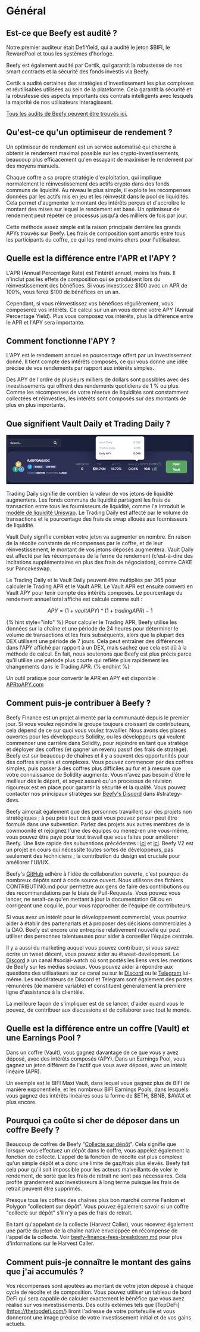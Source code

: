 # Général

## Est-ce que Beefy est audité ?

Notre premier auditeur était DefiYield, qui a audité le jeton $BIFI, le RewardPool et tous les systèmes d'horloge.

Beefy est également audité par Certik, qui garantit la robustesse de nos smart contracts et la sécurité des fonds investis via Beefy.

Certik a audité certaines des stratégies d'investissement les plus complexes et réutilisables utilisées au sein de la plateforme. Cela garantit la sécurité et la robustesse des aspects importants des contrats intelligents avec lesquels la majorité de nos utilisateurs interagissent.

[Tous les audits de Beefy peuvent être trouvés ici.](https://github.com/beefyfinance/beefy-audits)

## Qu'est-ce qu'un optimiseur de rendement ?

Un optimiseur de rendement est un service automatisé qui cherche à obtenir le rendement maximal possible sur les crypto-investissements, beaucoup plus efficacement qu'en essayant de maximiser le rendement par des moyens manuels.

Chaque coffre a sa propre stratégie d'exploitation, qui implique normalement le réinvestissement des actifs crypto dans des fonds communs de liquidité. Au niveau le plus simple, il exploite les récompenses données par les actifs mis en jeu et les réinvestit dans le pool de liquidités. Cela permet d'augmenter le montant des intérêts perçus et d'accroître le montant des mises sur lequel le rendement est basé. Un optimiseur de rendement peut répéter ce processus jusqu'à des milliers de fois par jour.

Cette méthode assez simple est la raison principale derrière les grands APYs trouvés sur Beefy. Les frais de composition sont amortis entre tous les participants du coffre, ce qui les rend moins chers pour l'utilisateur.

## Quelle est la différence entre l'APR et l'APY ?

L'APR (Annual Percentage Rate) est l'intérêt annuel, moins les frais. Il n'inclut pas les effets de composition qui se produisent lors du réinvestissement des bénéfices. Si vous investissez $100 avec un APR de 100%, vous ferez $100 de bénéfices en un an.

Cependant, si vous réinvestissez vos bénéfices régulièrement, vous composerez vos intérêts. Ce calcul sur un an vous donne votre APY (Annual Percentage Yield). Plus vous composez vos intérêts, plus la différence entre le APR et l'APY sera importante.

## Comment fonctionne l'APY ?

L'APY est le rendement annuel en pourcentage offert par un investissement donné. Il tient compte des intérêts composés, ce qui vous donne une idée précise de vos rendements par rapport aux intérêts simples.

Des APY de l'ordre de plusieurs milliers de dollars sont possibles avec des investissements qui offrent des rendements quotidiens de 1 % ou plus. Comme les récompenses de votre réserve de liquidités sont constamment collectées et réinvesties, les intérêts sont composés sur des montants de plus en plus importants.

## Que signifient Vault Daily et Trading Daily ?

![](../.gitbook/assets/vault-trading-daily.png)

Trading Daily signifie de combien la valeur de vos jetons de liquidité augmentera. Les fonds communs de liquidité partagent les frais de transaction entre tous les fournisseurs de liquidité, comme l'a introduit le [modèle de liquidité Uniswap](https://docs.uniswap.org/protocol/V2/concepts/advanced-topics/fees). Le Trading Daily est affecté par le volume de transactions et le pourcentage des frais de swap alloués aux fournisseurs de liquidité.

Vault Daily signifie combien votre jeton va augmenter en nombre. En raison de la récolte constante de récompenses par le coffre, et de leur réinvestissement, le montant de vos jetons déposés augmentera. Vault Daily est affecté par les récompenses de la ferme de rendement (c'est-à-dire des incitations supplémentaires en plus des frais de négociation), comme CAKE sur Pancakeswap.

Le Trading Daily et le Vault Daily peuvent être multipliés par 365 pour calculer le Trading APR et le Vault APR. Le Vault APR est ensuite converti en Vault APY pour tenir compte des intérêts composés. Le pourcentage du rendement annuel total affiché est calculé comme suit :

$$
APY = (1 + vaultAPY) * (1 + tradingAPR) - 1
$$

{% hint style="info" %}
Pour calculer le Trading APR, Beefy utilise les données sur la chaîne et une période de 24 heures pour déterminer le volume de transactions et les frais subséquents, alors que la plupart des DEX utilisent une période de 7 jours. Cela peut entraîner des différences dans l'APY affiché par rapport à un DEX, mais sachez que cela est dû à la méthode de calcul. En fait, nous soutenons que Beefy est plus précis parce qu'il utilise une période plus courte qui reflète plus rapidement les changements dans le Trading APR.
{% endhint %}

Un outil pratique pour convertir le APR en APY est disponible : [APRtoAPY.com](https://www.aprtoapy.com)

## Comment puis-je contribuer à Beefy ?

Beefy Finance est un projet alimenté par la communauté depuis le premier jour. Si vous voulez rejoindre le groupe toujours croissant de contributeurs, cela dépend de ce sur quoi vous voulez travailler. Nous avons des places ouvertes pour les développeurs Solidity, ou les développeurs qui veulent commencer une carrière dans Solidity, pour rejoindre en tant que stratège et déployer des coffres (et gagner un revenu passif des frais de stratège). Beefy est sur beaucoup de chaînes et il y a souvent des opportunités pour des coffres simples et complexes. Vous pouvez commencer par des coffres simples, puis passer à des coffres plus difficiles au fur et à mesure que votre connaissance de Solidity augmente. Vous n'avez pas besoin d'être le meilleur dès le départ, et soyez assuré qu'un processus de révision rigoureux est en place pour garantir la sécurité et la qualité. Vous pouvez contacter nos principaux stratèges sur [Beefy's Discord](https://discord.gg/yq8wfHd) dans #strategy-devs.

Beefy aimerait également que des personnes travaillent sur des projets non stratégiques ; à peu près tout ce à quoi vous pouvez penser peut être formulé dans une subvention. Parlez des projets aux autres membres de la cowmoonité et rejoignez l'une des équipes ou menez-en une vous-même, vous pouvez être payé pour tout travail que vous faites pour améliorer Beefy. Une liste rapide des subventions précédentes : [ici](https://forum.beefy.finance/c/grant-ideas/11) et [ici](https://forum.beefy.finance/c/grant-requests-b1/10). Beefy V2 est un projet en cours qui nécessite toutes sortes de développeurs, pas seulement des techniciens ; la contribution du design est cruciale pour améliorer l'UI/UX.

Beefy's [GitHub](https://github.com/beefyfinance) adhère à l'idée de collaboration ouverte, c'est pourquoi de nombreux dépôts sont à code source ouvert. Nous utilisons des fichiers CONTRIBUTING.md pour permettre aux gens de faire des contributions ou des recommandations par le biais de Pull-Requests. Vous pouvez vous lancer, ne serait-ce qu'en mettant à jour la documentation Git ou en corrigeant une coquille, pour vous rapprocher de l'équipe de contributeurs.

Si vous avez un intérêt pour le développement commercial, vous pourriez aider à établir des partenariats et à proposer des décisions commerciales à la DAO. Beefy est encore une entreprise relativement nouvelle qui peut utiliser des personnes talentueuses pour aider à conseiller l'équipe centrale.

Il y a aussi du marketing auquel vous pouvez contribuer, si vous savez écrire un tweet décent, vous pouvez aider au #tweet-development. Le [Discord](https://discord.gg/yq8wfHd) a un canal #social-watch où sont postés les liens vers les mentions de Beefy sur les médias sociaux. Vous pouvez aider à répondre aux questions des utilisateurs sur ce canal ou sur le [Discord](https://discord.gg/yq8wfHd) ou le [Telegram](https://t.me/beefyfinance) lui-même. Les modérateurs de Discord et Telegram sont également des postes rémunérés (de manière variable) et constituent généralement la première ligne d'assistance à la clientèle.

La meilleure façon de s'impliquer est de se lancer, d'aider quand vous le pouvez, de contribuer aux discussions et de collaborer avec tout le monde.

## Quelle est la différence entre un coffre (Vault) et une Earnings Pool ?

Dans un coffre (Vault), vous gagnez davantage de ce que vous y avez déposé, avec des intérêts composés (APY). Dans un Earnings Pool, vous gagnez un jeton différent de l'actif que vous avez déposé, avec un intérêt linéaire (APR).

Un exemple est le BIFI Maxi Vault, dans lequel vous gagnez plus de BIFI de manière exponentielle, et les nombreux BIFI Earnings Pools, dans lesquels vous gagnez des intérêts linéaires sous la forme de $ETH, $BNB, $AVAX et plus encore.

## Pourquoi ça coûte si cher de déposer dans un coffre Beefy ?

Beaucoup de coffres de Beefy “[Collecte sur dépôt](../products/vaults.md#what-is-harvesting-on-deposit)". Cela signifie que lorsque vous effectuez un dépôt dans le coffre, vous appelez également la fonction de collecte. L'appel de la fonction de récolte est plus complexe qu'un simple dépôt et a donc une limite de gaz/frais plus élevés. Beefy fait cela pour qu'il soit impossible pour les acteurs malveillants de voler le rendement, de sorte que les frais de retrait ne sont pas nécessaires. Cela profite grandement aux investisseurs à long terme puisque les frais de retrait peuvent être supprimés.

Presque tous les coffres des chaînes plus bon marché comme Fantom et Polygon "collectent sur dépôt". Vous pouvez également savoir si un coffre "collecte sur dépôt" s'il n'y a pas de frais de retrait.

En tant qu'appelant de la collecte (Harvest Caller), vous recevrez également une partie du jeton de la chaîne native enveloppée en récompense de l'appel de la collecte. Voir [beefy-finance-fees-breakdown.md](../ecosystem/beefy-bulletins/beefy-finance-fees-breakdown.md "mention") pour plus d'informations sur le Harvest Caller.

## Comment puis-je connaître le montant des gains que j'ai accumulés ?

Vos récompenses sont ajoutées au montant de votre jeton déposé à chaque cycle de récolte et de composition. Vous pouvez utiliser un tableau de bord DeFi qui sera capable de calculer exactement le bénéfice que vous avez réalisé sur vos investissements. Des outils externes tels que [TopDeFi] (https://thetopdefi.com/) liront l'adresse de votre portefeuille et vous donneront une image précise de votre investissement initial et de vos gains actuels.
